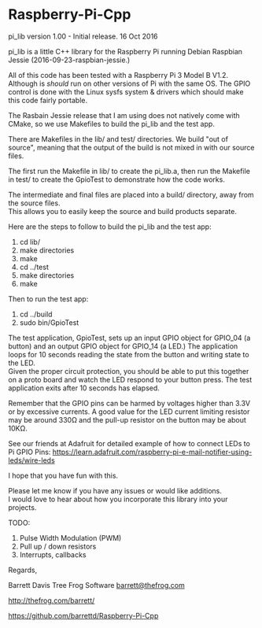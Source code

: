 # Raspberry-Pi-Cpp
pi_lib version 1.00 - Initial release.  16 Oct 2016

pi_lib is a little C++ library for the Raspberry Pi running Debian Raspbian Jessie (2016-09-23-raspbian-jessie.)

All of this code has been tested with a Raspberry Pi 3 Model B V1.2.  Although is *should* run on other versions of Pi with the same OS.
The GPIO control is done with the Linux sysfs system & drivers which should make this code fairly portable.

The Rasbain Jessie release that I am using does not natively come with CMake, so we use Makefiles to build the pi_lib and the test app.

There are Makefiles in the lib/ and test/ directories.  We build "out of source", meaning that the 
output of the build is not mixed in with our source files.

The first run the Makefile in lib/ to create the pi_lib.a, then run the Makefile in test/ to create the GpioTest to demonstrate how the code works.

The intermediate and final files are placed into a build/ directory, away from the source files.  
This allows you to easily keep the source and build products separate.

Here are the steps to follow to build the pi_lib and the test app:

1. cd lib/
2. make directories
3. make
4. cd ../test
5. make directories
6. make

Then to run the test app:

1. cd ../build
2. sudo bin/GpioTest

The test application, GpioTest, sets up an input GPIO object for GPIO_04 (a button) and an output GPIO object for GPIO_14 (a LED.)
The application loops for 10 seconds reading the state from the button and writing state to the LED.  
Given the proper circuit protection, you should be able to put this together on a proto board and watch the LED respond to your button press.
The test application exits after 10 seconds has elapsed.

Remember that the GPIO pins can be harmed by voltages higher than 3.3V or by excessive currents.
A good value for the LED current limiting resistor may be around 330Ω and the pull-up resistor on the button may be about 10KΩ.



See our friends at Adafruit for detailed example of how to connect LEDs to Pi GPIO Pins: 
https://learn.adafruit.com/raspberry-pi-e-mail-notifier-using-leds/wire-leds

I hope that you have fun with this.

Please let me know if you have any issues or would like additions.  
I would love to hear about how you incorporate this library into your projects.

TODO:

1. Pulse Width Modulation (PWM)
2. Pull up / down resistors
3. Interrupts, callbacks

Regards,

Barrett Davis
Tree Frog Software
barrett@thefrog.com

http://thefrog.com/barrett/

https://github.com/barrettd/Raspberry-Pi-Cpp


